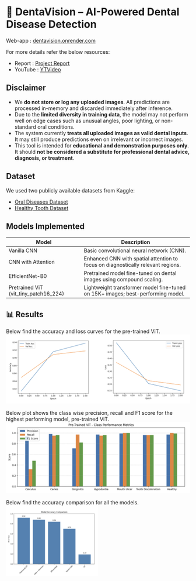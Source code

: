 # 🦷 DentaVision – AI-Powered Dental Disease Detection
Web-app : [dentavision.onrender.com](https://dentavision.onrender.com/)

For more details refer the below resources:
- Report : [Project Report](/Models/DentalVision.pdf)
- YouTube : [YTVideo](https://www.youtube.com/watch?v=YK43UQPcwUM)

## Disclaimer
- We **do not store or log any uploaded images**. All predictions are processed in-memory and discarded immediately after inference.
- Due to the **limited diversity in training data**, the model may not perform well on edge cases such as unusual angles, poor lighting, or non-standard oral conditions.
- The system currently **treats all uploaded images as valid dental inputs**. It may still produce predictions even on irrelevant or incorrect images.
- This tool is intended for **educational and demonstration purposes only**. It should **not be considered a substitute for professional dental advice, diagnosis, or treatment**.

## Dataset
We used two publicly available datasets from Kaggle:
- [Oral Diseases Dataset](https://www.kaggle.com/datasets/salmansajid05/oral-diseases)
- [Healthy Tooth Dataset](https://www.kaggle.com/datasets/alielhenidy/tooth-dataset)

## Models Implemented
| Model                   | Description                                                                 |
|-------------------------|-----------------------------------------------------------------------------|
| Vanilla CNN             | Basic convolutional neural network (CNN).       |
| CNN with Attention      | Enhanced CNN with spatial attention to focus on diagnostically relevant regions. |
| EfficientNet-B0         | Pretrained model fine-tuned on dental images using compound scaling.        |
| Pretrained ViT (vit_tiny_patch16_224) | Lightweight transformer model fine-tuned on 15K+ images; best-performing model. |

## 📊 Results
Below find the accuracy and loss curves for the pre-trained ViT.  
![Accuracy and Loss curves](/Models/Result_curves.png)

Below plot shows the class wise precision, recall and F1 score for the highest performing model, pre-trained ViT.  
![F1 Score](/Models/Result_F1Score.png)

Below find the accuracy comparison for all the models.  
<img src="/Models/Result_comparison.png" alt="Result Comparison" width="50%">
